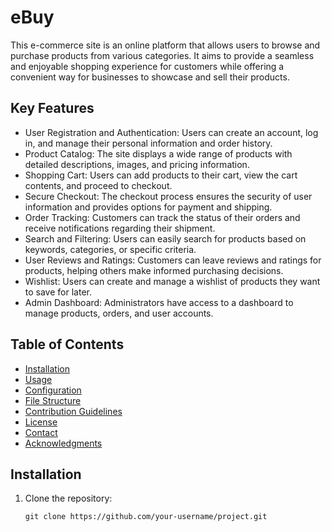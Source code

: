 # eBuy

This e-commerce site is an online platform that allows users to browse and purchase products from various categories. It aims to provide a seamless and enjoyable shopping experience for customers while offering a convenient way for businesses to showcase and sell their products.

## Key Features

- User Registration and Authentication: Users can create an account, log in, and manage their personal information and order history.
- Product Catalog: The site displays a wide range of products with detailed descriptions, images, and pricing information.
- Shopping Cart: Users can add products to their cart, view the cart contents, and proceed to checkout.
- Secure Checkout: The checkout process ensures the security of user information and provides options for payment and shipping.
- Order Tracking: Customers can track the status of their orders and receive notifications regarding their shipment.
- Search and Filtering: Users can easily search for products based on keywords, categories, or specific criteria.
- User Reviews and Ratings: Customers can leave reviews and ratings for products, helping others make informed purchasing decisions.
- Wishlist: Users can create and manage a wishlist of products they want to save for later.
- Admin Dashboard: Administrators have access to a dashboard to manage products, orders, and user accounts.

## Table of Contents

- [Installation](#installation)
- [Usage](#usage)
- [Configuration](#configuration)
- [File Structure](#file-structure)
- [Contribution Guidelines](#contribution-guidelines)
- [License](#license)
- [Contact](#contact)
- [Acknowledgments](#acknowledgments)

## Installation

1. Clone the repository:

   ```shell
   git clone https://github.com/your-username/project.git
   ```
